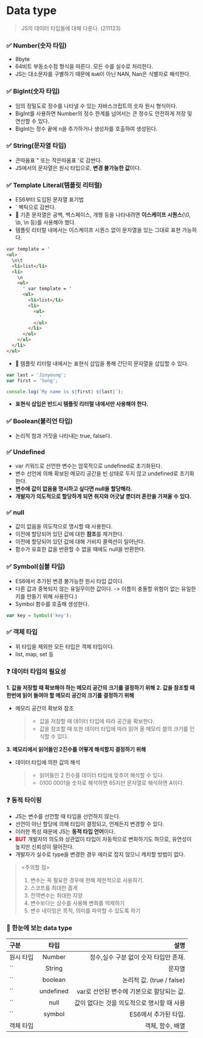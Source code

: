 # Data type

> JS의 데이터 타입들에 대해 다룬다. (211123)

### ✅ Number(숫자 타입)

- 8byte
- 64비트 부동소수점 형식을 따른다. 모든 수를 실수로 처리한다.
- JS는 대소문자를 구별하기 때문에 `NaN`이 아닌 NAN, Nan은 식별자로 해석한다.

### ✅ BigInt(숫자 타입)

- 임의 정밀도로 정수를 나타낼 수 있는 자바스크립트의 숫자 원시 형식이다.
- BigInt를 사용하면 Number의 정수 한계를 넘어서는 큰 정수도 안전하게 저장 및 연산할 수 있다.
- BigInt는 정수 끝에 n을 추가하거나 생성자를 호출하여 생성된다.

### ✅ String(문자열 타입)

- 큰따옴표 " 또는 작은따옴표 '로 감싼다.
- JS에서의 문자열은 원시 타입으로, **변경 불가능한 값**이다.

### ✅ Template Literal(템플릿 리터럴)

- ES6부터 도입된 문자열 표기법
- ` 벡틱으로 감싼다.
- 🔰 기존 문자열은 공백, 백스페이스, 개행 등을 나타내려면 **이스케이프 시퀀스**(\0, \b, \n 등)를 사용해야 했다.
- 템플릿 리터럴 내에서는 이스케이프 시퀀스 없이 문자열을 있는 그대로 표현 가능하다.

```html
var template = '
<ul>
  \n\t
  <li>list</li>
  <li>
    \n
    <ul>
      ' var template = '
      <ul>
        <li>list</li>
        <li>
          <ul>
            '
          </ul>
        </li>
      </ul>
    </ul>
  </li>
</ul>
```

- 🔰 템플릿 리터럴 내에서는 표현식 삽입을 통해 간단히 문자열을 삽입할 수 있다.

```js
var last = 'Jinyoung';
var first = 'Song';

console.log(`My name is ${first} ${last}`);
```

- **표현식 삽입은 반드시 템플릿 리터럴 내에서만 사용해야 한다.**

### ✅ Boolean(불리언 타입)

- 논리적 참과 거짓을 나타내는 true, false다.

### ✅ Undefined

- var 키워드로 선언한 변수는 암묵적으로 undefined로 초기화된다.
- 변수 선언에 의해 확보된 메모리 공간을 빈 상태로 두지 않고 undefined로 초기화한다.
- **변수에 값이 없음을 명시하고 싶다면 null을 할당해라.**
- **개발자가 의도적으로 할당하게 되면 취지와 어긋날 뿐더러 혼란을 가져올 수 있다.**

### ✅ null

- 값이 없음을 의도적으로 명시할 때 사용한다.
- 이전에 할당되어 있던 값에 대한 **참조**를 제거한다.
- 이전에 할당되어 있던 값에 대해 가비지 콜렉션이 일어난다.
- 함수가 유효한 값을 반환할 수 없을 때에도 null을 반환한다.

### ✅ Symbol(심볼 타입)

- ES6에서 추가된 변경 불가능한 원시 타입 값이다.
- 다른 값과 중복되지 않는 유일무이한 값이다. -> 이름이 충돌할 위험이 없는 유일한 키를 만들기 위해 사용한다.)
- Symbol 함수를 호출해 생성한다.

```js
var key = Symbol('key');
```

### ✅ 객체 타입

- 위 타입을 제외한 모든 타입은 객체 타입이다.
- list, map, set 등

### ❓ 데이터 타입의 필요성

**1. 값을 저장할 때 확보해야 하는 메모리 공간의 크기를 결정하기 위해**
**2. 값을 참조할 때 한번에 읽어 들여야 할 메모리 공간의 크기를 결정하기 위해**

- 메모리 공간의 확보와 참조
  > - 값을 저장할 때 데이터 타입에 따라 공간을 확보한다.
  > - 값을 참조할 때 또한 데이터 타입에 따라 읽어 올 메모리 셀의 크기를 인식할 수 있다.

**3. 메모리에서 읽어들인 2진수를 어떻게 해석할지 결정하기 위해**

- 데이터 타입에 의한 값의 해석
  > - 읽어들인 2 진수를 데이터 타입에 맞추어 해석할 수 있다.
  > - 0100 0001을 숫자로 해석하면 65지만 문자열로 해석하면 A이다.

### ❓ 동적 타이핑

- JS는 변수를 선언할 때 타입을 선언하지 않는다.
- 선언이 아닌 할당에 의해 타입이 결정되고, 언제든지 변경할 수 있다.
- 이러한 특성 때문에 JS는 **동적 타입 언어**이다.
- **<span style="color:red">BUT<span>** 개발자의 의도와 상관없이 타입이 자동적으로 변화하기도 하므로, 유연성이 높지만 신뢰성이 떨어진다.
- 개발자가 실수로 type을 변경한 경우 에러로 잡지 않으니 캐치할 방법이 없다.

> <주의할 점>
>
> 1. 변수는 꼭 필요한 경우에 한해 제한적으로 사용하기.
> 2. 스코프를 최대한 좁게
> 3. 전역변수는 최대한 지양
> 4. 변수보다는 상수를 사용해 변화를 억제하기
> 5. 변수 네이밍은 목적, 의미를 파악할 수 있도록 하기

### 🔎 한눈에 보는 data type

| 구분      |   타입    |                                       설명 |
| :-------- | :-------: | -----------------------------------------: |
| 원시 타입 |  Number   |      정수,실수 구분 없이 숫자 타입만 존재. |
| ``        |  String   |                                     문자열 |
| ``        |  boolean  |                  논리적 값. (true / false) |
| ``        | undefined |  var로 선언된 변수에 기본으로 할당되는 값. |
| ``        |   null    | 값이 없다는 것을 의도적으로 명시할 때 사용 |
| ``        |  symbol   |                       ES6에서 추가된 타입. |
| 객체 타입 |           |                           객체, 함수, 배열 |
